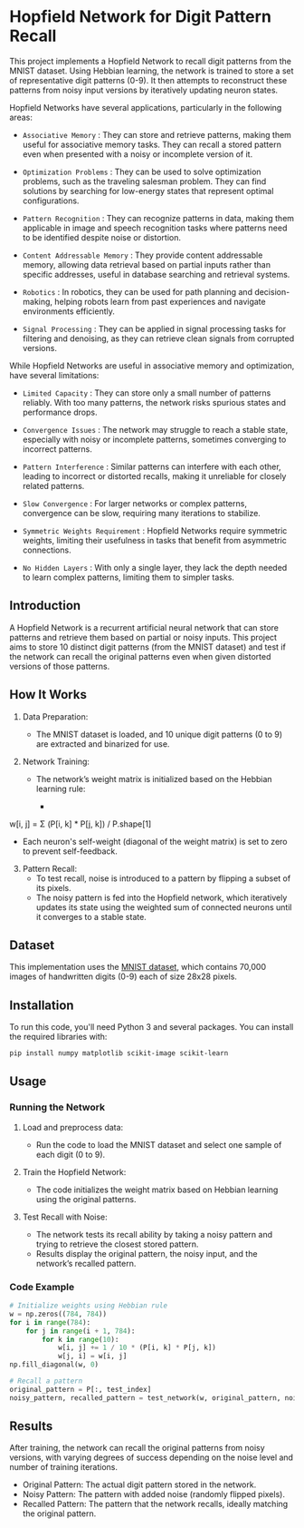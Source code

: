 # Hopfield Network for Digit Pattern Recall

This project implements a Hopfield Network to recall digit patterns from the MNIST dataset. Using Hebbian learning, 
the network is trained to store a set of representative digit patterns (0-9). 
It then attempts to reconstruct these patterns from noisy input versions by iteratively updating neuron states.

Hopfield Networks have several applications, particularly in the following areas:

   - `Associative Memory` : They can store and retrieve patterns, making them useful for associative memory tasks. They can recall a stored pattern even when presented with a noisy or incomplete version of it.

   - `Optimization Problems` : They can be used to solve optimization problems, such as the traveling salesman problem. They can find solutions by searching for low-energy states that represent optimal configurations.

   - `Pattern Recognition` : They can recognize patterns in data, making them applicable in image and speech recognition tasks where patterns need to be identified despite noise or distortion.

   - `Content Addressable Memory` : They provide content addressable memory, allowing data retrieval based on partial inputs rather than specific addresses, useful in database searching and retrieval systems.

   - `Robotics` : In robotics, they can be used for path planning and decision-making, helping robots learn from past experiences and navigate environments efficiently.

   - `Signal Processing` : They can be applied in signal processing tasks for filtering and denoising, as they can retrieve clean signals from corrupted versions.

While Hopfield Networks are useful in associative memory and optimization, have several limitations:
 - `Limited Capacity` : They can store only a small number of patterns reliably. With too many patterns, the network risks spurious states and performance drops.

 - `Convergence Issues` : The network may struggle to reach a stable state, especially with noisy or incomplete patterns, sometimes converging to incorrect patterns.

 - `Pattern Interference` : Similar patterns can interfere with each other, leading to incorrect or distorted recalls, making it unreliable for closely related patterns.

 - `Slow Convergence` : For larger networks or complex patterns, convergence can be slow, requiring many iterations to stabilize.

 - `Symmetric Weights Requirement` : Hopfield Networks require symmetric weights, limiting their usefulness in tasks that benefit from asymmetric connections.

 - `No Hidden Layers` : With only a single layer, they lack the depth needed to learn complex patterns, limiting them to simpler tasks.

## Introduction

A Hopfield Network is a recurrent artificial neural network that can store patterns and retrieve them based on partial or noisy inputs. 
This project aims to store 10 distinct digit patterns (from the MNIST dataset) and test if the network can recall the original patterns even when given distorted versions of those patterns.

## How It Works

1. Data Preparation: 
   - The MNIST dataset is loaded, and 10 unique digit patterns (0 to 9) are extracted and binarized for use.
   
2. Network Training:
   - The network’s weight matrix is initialized based on the Hebbian learning rule:

      - 
  w[i, j] = Σ (P[i, k] * P[j, k]) / P.shape[1]

   - Each neuron's self-weight (diagonal of the weight matrix) is set to zero to prevent self-feedback.
   
3. Pattern Recall:
   - To test recall, noise is introduced to a pattern by flipping a subset of its pixels.
   - The noisy pattern is fed into the Hopfield network, which iteratively updates its state using the weighted sum of connected neurons until it converges to a stable state.

## Dataset

This implementation uses the [MNIST dataset](http://yann.lecun.com/exdb/mnist/), which contains 70,000 images of handwritten digits (0-9) each of size 28x28 pixels.

## Installation

To run this code, you'll need Python 3 and several packages. You can install the required libraries with:

```bash
pip install numpy matplotlib scikit-image scikit-learn
```

## Usage

### Running the Network

1. Load and preprocess data:
   - Run the code to load the MNIST dataset and select one sample of each digit (0 to 9).
   
2. Train the Hopfield Network:
   - The code initializes the weight matrix based on Hebbian learning using the original patterns.

3. Test Recall with Noise:
   - The network tests its recall ability by taking a noisy pattern and trying to retrieve the closest stored pattern.
   - Results display the original pattern, the noisy input, and the network’s recalled pattern.

### Code Example

```python
# Initialize weights using Hebbian rule
w = np.zeros((784, 784))
for i in range(784):
    for j in range(i + 1, 784):
        for k in range(10):
            w[i, j] += 1 / 10 * (P[i, k] * P[j, k])
            w[j, i] = w[i, j]
np.fill_diagonal(w, 0)

# Recall a pattern
original_pattern = P[:, test_index]
noisy_pattern, recalled_pattern = test_network(w, original_pattern, noise_level=0.1)
```

## Results

After training, the network can recall the original patterns from noisy versions, with varying degrees of success depending on the noise level and number of training iterations.

- Original Pattern: The actual digit pattern stored in the network.
- Noisy Pattern: The pattern with added noise (randomly flipped pixels).
- Recalled Pattern: The pattern that the network recalls, ideally matching the original pattern.
